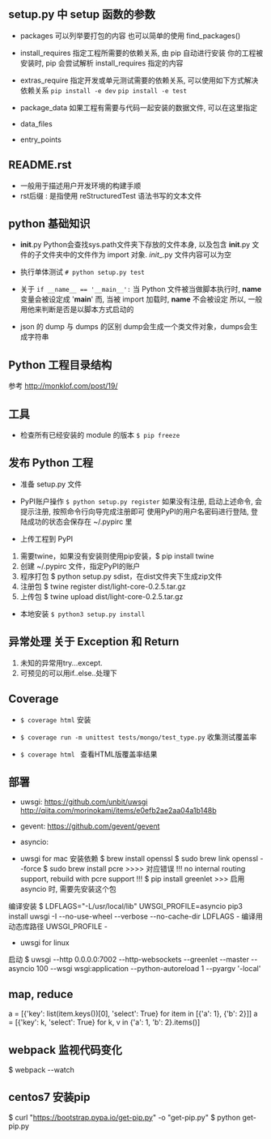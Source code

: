 
## setup.py 中 setup 函数的参数

 - packages
  可以列举要打包的内容
  也可以简单的使用 find_packages()
 
 - install_requires
  指定工程所需要的依赖关系, 由 pip 自动进行安装
  你的工程被安装时, pip 会尝试解析 install_requires 指定的内容
  
 - extras_require
  指定开发或单元测试需要的依赖关系, 可以使用如下方式解决依赖关系
  ```pip install -e dev```
  ```pip install -e test```
 
 - package_data
  如果工程有需要与代码一起安装的数据文件, 可以在这里指定

 - data_files
 
 - entry_points

## README.rst
 - 一般用于描述用户开发环境的构建手顺
 - rst后缀 : 是指使用 reStructuredTest 语法书写的文本文件

## python 基础知识

 - __init__.py
  Python会查找sys.path文件夹下存放的文件本身, 
  以及包含 __init__.py 文件的子文件夹中的文件作为 import 对象.
  _init__.py 文件内容可以为空
  
 - 执行单体测试
  ```# python setup.py test```
  
 - 关于 ``` if __name__ == '__main__': ```
  当 Python 文件被当做脚本执行时, __name__ 变量会被设定成 '__main__'
  而, 当被 import 加载时, __name__ 不会被设定
  所以, 一般用他来判断是否是以脚本方式启动的

 - json 的 dump 与 dumps 的区别
  dump会生成一个类文件对象，dumps会生成字符串

## Python 工程目录结构
 参考 http://monklof.com/post/19/

## 工具
 - 检查所有已经安装的 module 的版本
  ```$ pip freeze``` 

## 发布 Python 工程
 - 准备 setup.py 文件
 
 - PyPI账户操作
  ```$ python setup.py register```
  如果没有注册, 启动上述命令, 会提示注册, 按照命令行向导完成注册即可
  使用PyPI的用户名密码进行登陆, 登陆成功的状态会保存在 ~/.pypirc 里
 
 - 上传工程到 PyPI
  1. 需要twine，如果没有安装则使用pip安装，$ pip install twine
  1. 创建 ~/.pypirc 文件，指定PyPI的账户
  2. 程序打包 $ python setup.py sdist，在dist文件夹下生成zip文件
  3. 注册包 $ twine register dist/light-core-0.2.5.tar.gz
  4. 上传包 $ twine upload dist/light-core-0.2.5.tar.gz

 - 本地安装
  ```$ python3 setup.py install```

## 异常处理 关于 Exception 和 Return
 1. 未知的异常用try...except.
 2. 可预见的可以用if..else..处理下

## Coverage
 - ```$ coverage html```
  安装
 
 - ```$ coverage run -m unittest tests/mongo/test_type.py```
  收集测试覆盖率
  
 - ```$ coverage html ```
  查看HTML版覆盖率结果

## 部署
 - uwsgi:
 https://github.com/unbit/uwsgi
 http://qiita.com/morinokami/items/e0efb2ae2aa04a1b148b

 - gevent:
 https://github.com/gevent/gevent

 - asyncio:

 - uwsgi for mac
 安装依赖
 $ brew install openssl
 $ sudo brew link openssl --force
 $ sudo brew install pcre  >>>> 对应错误 !!! no internal routing support, rebuild with pcre support !!!
 $ pip install greenlet >>> 启用 asyncio 时, 需要先安装这个包
 
 编译安装
 $ LDFLAGS="-L/usr/local/lib" UWSGI_PROFILE=asyncio pip3 install uwsgi -I --no-use-wheel --verbose --no-cache-dir
   LDFLAGS - 编译用动态库路径
   UWSGI_PROFILE - 

 - uwsgi for linux

 启动
 $ uwsgi --http 0.0.0.0:7002 --http-websockets --greenlet  --master  --asyncio 100 --wsgi wsgi:application --python-autoreload 1 --pyargv '-local'
 
## map, reduce
  a = [{'key': list(item.keys())[0], 'select': True} for item in [{'a': 1}, {'b': 2}]]
  a = [{'key': k, 'select': True} for k, v in {'a': 1, 'b': 2}.items()]

## webpack 监视代码变化
 $ webpack --watch


## centos7 安装pip
  $ curl "https://bootstrap.pypa.io/get-pip.py" -o "get-pip.py"
  $ python get-pip.py
